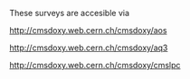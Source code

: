 These surveys are accesible via 

http://cmsdoxy.web.cern.ch/cmsdoxy/aos

http://cmsdoxy.web.cern.ch/cmsdoxy/aq3

http://cmsdoxy.web.cern.ch/cmsdoxy/cmslpc